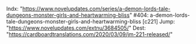 Indx: "https://www.novelupdates.com/series/a-demon-lords-tale-dungeons-monster-girls-and-heartwarming-bliss"
#404: a-demon-lords-tale-dungeons-monster-girls-and-heartwarming-bliss [c221]
Jump: "https://www.novelupdates.com/extnu/3684505/"
Dest: "https://cardboardtranslations.com/2020/03/09/jm-221-released/"